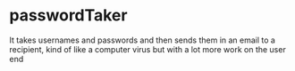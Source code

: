 # passwordTaker 
It takes usernames and passwords and then sends them in an email to a recipient, kind of like a computer virus
but with a lot more work on the user end 


